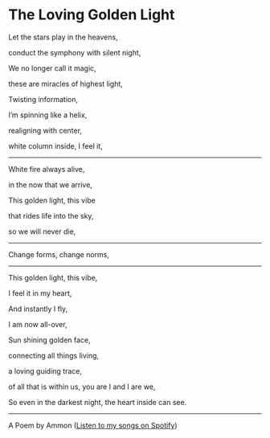 # The Loving Golden Light


Let the stars play in the heavens, 

conduct the symphony with silent night, 

We no longer call it magic, 

these are miracles of highest light, 

Twisting information, 

I’m spinning like a helix,

realigning with center, 

white column inside, I feel it,

___

White fire always alive, 

in the now that we arrive,

This golden light, this vibe 

that rides life into the sky, 

so we will never die,
___

Change forms, change norms,
___

This golden light, this vibe, 

I feel it in my heart, 

And instantly I fly,

I am now all-over, 

Sun shining golden face, 

connecting all things living, 

a loving guiding trace, 

of all that is within us, you are I and I are we, 

So even in the darkest night, the heart inside can see.

___




A Poem by Ammon ([Listen to my songs on Spotify](https://open.spotify.com/artist/4seBsQrvamB7bbQ2UIftxU))

<!--stackedit_data:
eyJoaXN0b3J5IjpbNzY3MDQ3NTQxXX0=
-->